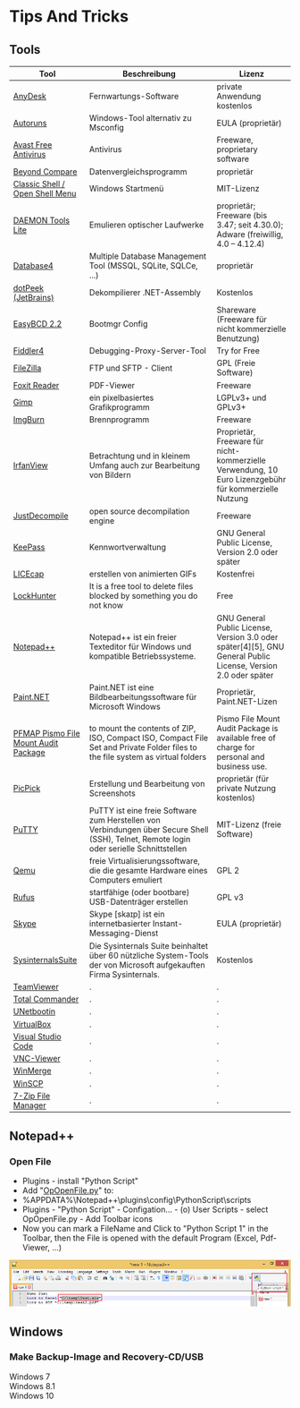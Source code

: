 # Tips And Tricks

## Tools

|Tool|Beschreibung|Lizenz|
|-|-|-|
| [AnyDesk](src/Tools/AnyDesk/AnyDesk.md) | Fernwartungs-Software | private Anwendung kostenlos |
| [Autoruns](src/Tools/Autoruns/Autoruns.md) | Windows-Tool alternativ zu Msconfig | EULA (proprietär) |
| [Avast Free Antivirus](src/Tools/Avast_Antivirus/Avast_Antivirus.md) | Antivirus | Freeware, proprietary software |
| [Beyond Compare](src/Tools/Beyond_Compare/Beyond_Compare.md) | Datenvergleichsprogramm | proprietär |
| [Classic Shell / Open Shell Menu](src/Tools/Classic_Shell/Classic_Shell.md) | Windows Startmenü | MIT-Lizenz |
| [DAEMON Tools Lite](src/Tools/DAEMON_Tools_Lite/DAEMON_Tools_Lite.md) | Emulieren optischer Laufwerke | proprietär; Freeware (bis 3.47; seit 4.30.0); Adware (freiwillig, 4.0 – 4.12.4) |
| [Database4](src/Tools/Database4/Database4.md)| Multiple Database Management Tool (MSSQL, SQLite, SQLCe, ...) | proprietär |
| [dotPeek (JetBrains)](src/Tools/dotPeek/dotPeek.md) | Dekompilierer .NET-Assembly | Kostenlos |
| [EasyBCD 2.2](src/Tools/EasyBCD/EasyBCD.md)| Bootmgr Config | Shareware (Freeware für nicht kommerzielle Benutzung) |
| [Fiddler4](src/Tools/Fiddler/Fiddler.md) | Debugging-Proxy-Server-Tool | Try for Free |
| [FileZilla](src/Tools/FileZilla/FileZilla.md) | FTP und SFTP - Client | GPL (Freie Software) |
| [Foxit Reader](src/Tools/Foxit_Reader/Foxit_Reader.md) | PDF-Viewer | Freeware |
| [Gimp](src/Tools/Gimp/Gimp.md) | ein pixelbasiertes Grafikprogramm | LGPLv3+ und GPLv3+ |
| [ImgBurn](src/Tools/ImgBurn/ImgBurn.md) | Brennprogramm | Freeware |
| [IrfanView](src/Tools/IrfanView/IrfanView.md) | Betrachtung und in kleinem Umfang auch zur Bearbeitung von Bildern | Proprietär, Freeware für nicht-kommerzielle Verwendung, 10 Euro Lizenzgebühr für kommerzielle Nutzung |
| [JustDecompile](src/Tools/JustDecompile/JustDecompile.md) | open source decompilation engine | Freeware |
| [KeePass](src/Tools/KeePass/KeePass.md) | Kennwortverwaltung | GNU General Public License, Version 2.0 oder später |
| [LICEcap](src/Tools/LICEcap/LICEcap.md) | erstellen von animierten GIFs | Kostenfrei |
| [LockHunter](src/Tools/LockHunter/LockHunter.md) | It is a free tool to delete files blocked by something you do not know | Free |
| [Notepad++](src/Tools/Notepad++/Notepad++.md) | Notepad++ ist ein freier Texteditor für Windows und kompatible Betriebssysteme. | GNU General Public License, Version 3.0 oder später[4][5], GNU General Public License, Version 2.0 oder später |
| [Paint.NET](src/Tools/Paint.NET/Paint.NET.md) | Paint.NET ist eine Bildbearbeitungssoftware für Microsoft Windows | Proprietär, Paint.NET-Lizen |
| [PFMAP Pismo File Mount Audit Package](src/Tools/PFMAP/PFMAP.md) | to mount the contents of ZIP, ISO, Compact ISO, Compact File Set and Private Folder files to the file system as virtual folders | Pismo File Mount Audit Package is available free of charge for personal and business use. |
| [PicPick](src/Tools/PicPick/PicPick.md) | Erstellung und Bearbeitung von Screenshots | proprietär (für private Nutzung kostenlos) |
| [PuTTY](src/Tools/PuTTY/PuTTY.md) | PuTTY ist eine freie Software zum Herstellen von Verbindungen über Secure Shell (SSH), Telnet, Remote login oder serielle Schnittstellen | MIT-Lizenz (freie Software) |
| [Qemu](src/Tools/Qemu/Qemu.md) | freie Virtualisierungssoftware, die die gesamte Hardware eines Computers emuliert | GPL 2 |
| [Rufus](src/Tools/Rufus/Rufus.md) | startfähige (oder bootbare) USB-Datenträger erstellen | GPL v3 |
| [Skype](src/Tools/Skype/Skype.md) | Skype [skaɪp] ist ein internetbasierter Instant-Messaging-Dienst | EULA (proprietär) |
| [SysinternalsSuite](src/Tools/SysinternalsSuite/SysinternalsSuite.md) | Die Sysinternals Suite beinhaltet über 60 nützliche System-Tools der von Microsoft aufgekauften Firma Sysinternals. | Kostenlos |
| [TeamViewer](src/Tools/TeamViewer/TeamViewer.md) | . | . |
| [Total Commander](src/Tools/Total_Commander/Total_Commander.md) | . | . |
| [UNetbootin](src/Tools/UNetbootin/UNetbootin.md) | . | . |
| [VirtualBox](src/Tools/VirtualBox/VirtualBox.md) | . | . |
| [Visual Studio Code](src/Tools/VisualStudioCode/VisualStudioCode.md) | . | . |
| [VNC-Viewer](src/Tools/VNC-Viewer/VNC-Viewer.md) | . | . |
| [WinMerge](src/Tools/WinMerge/WinMerge.md) | . | . |
| [WinSCP](src/Tools/WinSCP/WinSCP.md) | . | . |
| [7-Zip File Manager](src/Tools/7-Zip/7-Zip.md) | . | . |

## Notepad++

### Open File
* Plugins - install "Python Script"
* Add "[OpOpenFile.py](src/Notepad++/Python_Script/OpOpenFile.py)" to:
* %APPDATA%\Notepad++\plugins\config\PythonScript\scripts
* Plugins - "Python Script" - Configation... - (o) User Scripts - select OpOpenFile.py - Add Toolbar icons
* Now you can mark a FileName and Click to "Python Script 1" in the Toolbar, then the File is opened with the default Program (Excel, Pdf-Viewer, ...)

![](src/Notepad++/Python_Script/img/Bild_20211218_191026_001.png)

## Windows
### Make Backup-Image and Recovery-CD/USB
Windows 7  
Windows 8.1  
Windows 10
